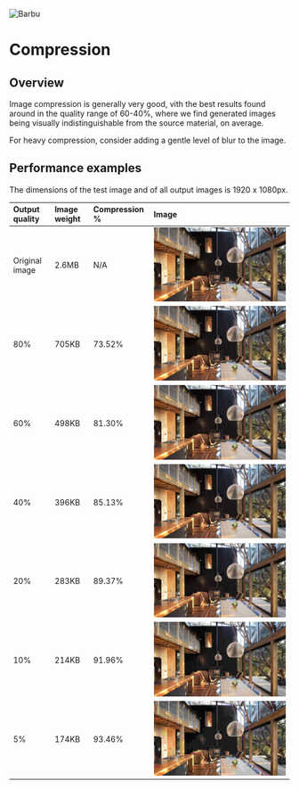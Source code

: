 ![Barbu](../../barbu.png)

# Compression

## Overview

Image compression is generally very good, vith the best results found around in the quality range of 60-40%, where we find generated images being visually indistinguishable from the source material, on average.

For heavy compression, consider adding a gentle level of blur to the image.

## Performance examples

The dimensions of the test image and of all output images is 1920 x 1080px.

| Output quality | Image weight | Compression % | Image |
| :------------- | :----------- | :----------- | :---- |
| Original image | 2.6MB | N/A | ![Original image](../examples/original.jpg) |
| 80% | 705KB | 73.52% | ![80%](../examples/80pc.jpg) |
| 60% | 498KB | 81.30% | ![60%](../examples/60pc.jpg) |
| 40% | 396KB | 85.13% | ![40%](../examples/40pc.jpg) |
| 20% | 283KB | 89.37% | ![20%](../examples/20pc.jpg) |
| 10% | 214KB | 91.96% | ![10%](../examples/10pc.jpg) |
| 5% | 174KB | 93.46% | ![5%](../examples/5pc.jpg) |
